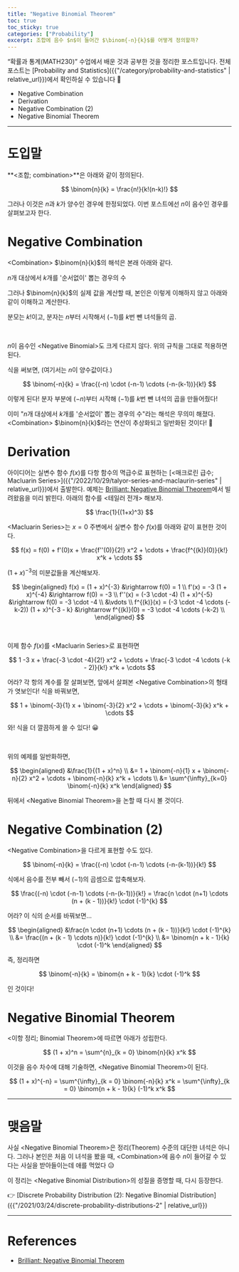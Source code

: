 ```yaml
---
title: "Negative Binomial Theorem"
toc: true
toc_sticky: true
categories: ["Probability"]
excerpt: 조합에 음수 $n$이 들어간 $\binom{-n}{k}$를 어떻게 정의할까?
---
```


“확률과 통계(MATH230)” 수업에서 배운 것과 공부한 것을 정리한 포스트입니다. 전체 포스트는 [Probability and Statistics]({{"/category/probability-and-statistics" | relative_url}})에서 확인하실 수 있습니다 🎲

- Negative Combination
- Derivation
- Negative Combination (2)
- Negative Binomial Theorem

<hr/>

# 도입말

**\<조합; combination\>**은 아래와 같이 정의된다.

$$
\binom{n}{k} = \frac{n!}{k!(n-k)!}
$$

그러나 이것은 $n$과 $k$가 양수인 경우에 한정되었다. 이번 포스트에선 <span class="red">$n$이 음수</span>인 경우를 살펴보고자 한다.

# Negative Combination

\<Combination\> $\binom{n}{k}$의 해석은 본래 아래와 같다.

<div class="notice" markdown="1">

$n$개 대상에서 $k$개를 '순서없이' 뽑는 경우의 수

</div>

그러나 $\binom{n}{k}$의 실제 값을 계산할 때, 본인은 이렇게 이해하지 않고 아래와 같이 이해하고 계산한다.

<div class="notice" markdown="1">

분모는 $k!$이고, 분자는 $n$부터 시작해서 $(-1)$를 $k$번 뺀 녀석들의 곱.

</div>

<br/>

$n$이 음수인 \<Negative Binomial\>도 크게 다르지 않다. 위의 규칙을 그대로 적용하면 된다.

식을 써보면, (여기서는 $n$이 양수값이다.)

$$
\binom{-n}{k} = \frac{(-n) \cdot (-n-1) \cdots (-n-(k-1))}{k!}
$$

이렇게 된다! 분자 부분에 $(-n)$부터 시작해 $(-1)$를 $k$번 뺀 녀석의 곱을 만들어줬다!

이미 "$n$개 대상에서 $k$개를 '순서없이' 뽑는 경우의 수"라는 해석은 무의미 해졌다. \<Combination\> $\binom{n}{k}$라는 연산이 추상화되고 일반화된 것이다! 👏

# Derivation

아이디어는 실변수 함수 $f(x)$를 다항 함수의 멱급수로 표현하는 [\<매크로린 급수; Macluarin Series\>]({{"/2022/10/29/talyor-series-and-maclaurin-series" | relative_url}})에서 출발한다. 예제는 [Brilliant: Negative Binomial Theorem](https://brilliant.org/wiki/negative-binomial-theorem/)에서 빌려왔음을 미리 밝힌다. 아래의 함수를 \<테일러 전개\> 해보자.

<div class="proof" markdown="1">

$$
\frac{1}{(1+x)^3}
$$

\<Macluarin Series\>는 $x = 0$ 주변에서 실변수 함수 $f(x)$를 아래와 같이 표현한 것이다.

$$
f(x) = f(0) + f'(0)x + \frac{f''(0)}{2!} x^2 + \cdots + \frac{f^{(k)}(0)}{k!} x^k + \cdots
$$

$(1+x)^{-3}$의 미분값들을 계산해보자.

$$
\begin{aligned}
  f(x) = (1 + x)^{-3} &\rightarrow f(0) = 1 \\
  f'(x) = -3 (1 + x)^{-4} &\rightarrow f(0) = -3 \\
  f''(x) = (-3 \cdot -4) (1 + x)^{-5} &\rightarrow f(0) = -3 \cdot -4 \\
  &\vdots \\
  f^{(k)}(x) = (-3 \cdot -4 \cdots (-k-2)) (1 + x)^{-3 - k} &\rightarrow f^{(k)}(0) = -3 \cdot -4 \cdots (-k-2) \\
\end{aligned}
$$

<br/>

이제 함수 $f(x)$를 \<Macluarin Series\>로 표현하면

$$
1  -3 x + \frac{-3 \cdot -4}{2!} x^2 + \cdots + \frac{-3 \cdot -4 \cdots (-k - 2)}{k!} x^k + \cdots
$$

</div>

어라? 각 항의 계수를 잘 살펴보면, 앞에서 살펴본 \<Negative Combination\>의 형태가 엿보인다! 식을 바꿔보면,

$$
1 + \binom{-3}{1} x + \binom{-3}{2} x^2 + \cdots + \binom{-3}{k} x^k + \cdots
$$

와! 식을 더 깔끔하게 쓸 수 있다! 😀

<br/>

위의 예제를 일반화하면,

$$
\begin{aligned}
&\frac{1}{(1 + x)^n} \\
&= 1 + \binom{-n}{1} x + \binom{-n}{2} x^2 + \cdots + \binom{-n}{k} x^k + \cdots \\
&= \sum^{\infty}_{k=0} \binom{-n}{k} x^k
\end{aligned}
$$

뒤에서 \<Negative Binomial Theorem\>을 논할 때 다시 볼 것이다.

# Negative Combination (2)

\<Negative Combination\>을 다르게 표현할 수도 있다.

$$
\binom{-n}{k} = \frac{(-n) \cdot (-n-1) \cdots (-n-(k-1))}{k!}
$$

<div class="proof" markdown="1">

식에서 음수를 전부 빼서 $(-1)$의 곱셈으로 압축해보자.

$$
\frac{(-n) \cdot (-n-1) \cdots (-n-(k-1))}{k!} = \frac{n \cdot (n+1) \cdots (n + (k - 1))}{k!} \cdot (-1)^{k}
$$

어라? 이 식의 순서를 바꿔보면...

$$
\begin{aligned}
&\frac{n \cdot (n+1) \cdots (n + (k - 1))}{k!} \cdot (-1)^{k} \\
&= \frac{(n + (k - 1) \cdots n)}{k!} \cdot (-1)^{k} \\
&= \binom{n + k - 1}{k} \cdot (-1)^k
\end{aligned}
$$

</div>

즉, 정리하면

$$
\binom{-n}{k} = \binom{n + k - 1}{k} \cdot (-1)^k
$$

인 것이다!

# Negative Binomial Theorem

\<이항 정리; Binomial Theorem\>에 따르면 아래가 성립한다.

$$
(1 + x)^n = \sum^{n}_{k = 0} \binom{n}{k} x^k
$$

이것을 음수 차수에 대해 기술하면, \<Negative Binomial Theorem\>이 된다.

$$
(1 + x)^{-n} = \sum^{\infty}_{k = 0} \binom{-n}{k} x^k = \sum^{\infty}_{k = 0} \binom{n + k - 1}{k} (-1)^k x^k
$$

<hr/>

# 맺음말

사실 \<Negative Binomial Theorem\>은 정리(Theorem) 수준의 대단한 녀석은 아니다. 그러나 본인은 처음 이 녀석을 봤을 때, \<Combination\>에 음수 $n$이 들어갈 수 있다는 사실을 받아들이는데 애를 먹었다 😥

이 정리는 \<Negative Binomial Distribution\>의 성질을 증명할 때, 다시 등장한다.

👉 [Discrete Probability Distribution (2): Negative Binomial Distribution]({{"/2021/03/24/discrete-probability-distributions-2" | relative_url}})

<hr/>

# References

- [Brilliant: Negative Binomial Theorem](https://brilliant.org/wiki/negative-binomial-theorem/)